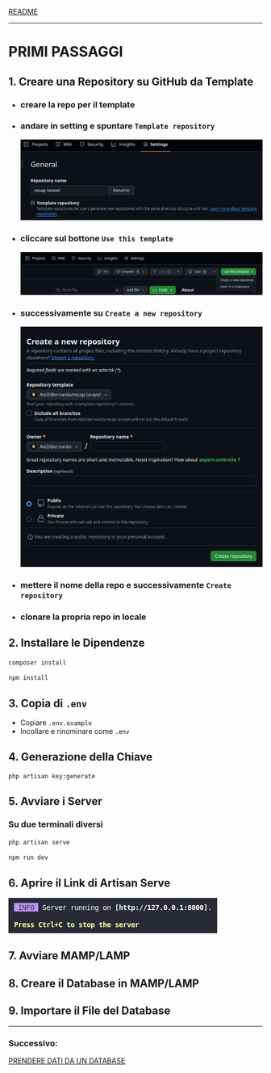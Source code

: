 [README](../README.md)<br>

---

# PRIMI PASSAGGI


## 1. Creare una Repository su GitHub da Template

- ### creare la repo per il template 
- ### andare in setting e spuntare `Template repository`

    ![alt text](../img/image.png)
- ### cliccare sul bottone `Use this template`
    ![alt text](../img/image-1.png)
- ### successivamente su `Create a new repository`
    ![alt text](../img/image-2.png)
- ### mettere il nome della repo e successivamente `Create repository`
- ### clonare la propria repo in locale

## 2. Installare le Dipendenze
```sh
composer install
```

```sh
npm install
```

## 3. Copia di `.env`
- Copiare `.env.example`
- Incollare e rinominare come `.env`

## 4. Generazione della Chiave
```sh
php artisan key:generate
```

## 5. Avviare i Server
### Su due terminali diversi
```sh
php artisan serve
```
```sh
npm run dev
```

## 6. Aprire il Link di Artisan Serve
![alt text](../img/image-3.png)

## 7. Avviare MAMP/LAMP

## 8. Creare il Database in MAMP/LAMP

## 9. Importare il File del Database

---
### **Successivo:**
[PRENDERE DATI DA UN DATABASE](GET_DB_DATA.md)